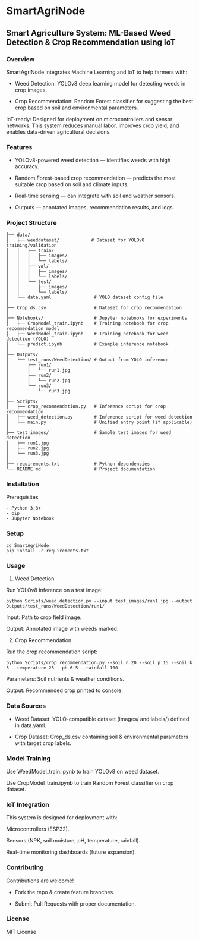 # SmartAgriNode

## Smart Agriculture System: ML-Based Weed Detection & Crop Recommendation using IoT


### Overview

SmartAgriNode integrates Machine Learning and IoT to help farmers with:

- Weed Detection: YOLOv8 deep learning model for detecting weeds in crop images.

- Crop Recommendation: Random Forest classifier for suggesting the best crop based on soil and environmental parameters.

IoT-ready: Designed for deployment on microcontrollers and sensor networks. This system reduces manual labor, improves crop yield, and enables data-driven agricultural decisions.


### Features

- YOLOv8-powered weed detection — identifies weeds with high accuracy.

- Random Forest-based crop recommendation — predicts the most suitable crop based on soil and climate inputs.

- Real-time sensing — can integrate with soil and weather sensors.

- Outputs — annotated images, recommendation results, and logs.


### Project Structure

```SmartAgriNode/
├── data/
│   ├── weeddataset/            # Dataset for YOLOv8 training/validation
│   │   ├── train/
│   │   │   ├── images/
│   │   │   └── labels/
│   │   ├── val/
│   │   │   ├── images/
│   │   │   └── labels/
│   │   └── test/
│   │       ├── images/
│   │       └── labels/
│   └── data.yaml                # YOLO dataset config file
│
├── Crop_ds.csv                  # Dataset for crop recommendation
│
├── Notebooks/                   # Jupyter notebooks for experiments
│   ├── CropModel_train.ipynb    # Training notebook for crop recommendation model
│   ├── WeedModel_train.ipynb    # Training notebook for weed detection (YOLO)
│   └── predict.ipynb            # Example inference notebook
│
├── Outputs/
│   └── test_runs/WeedDetection/ # Output from YOLO inference
│       ├── run1/
│       │   └── run1.jpg
│       ├── run2/
│       │   └── run2.jpg
│       └── run3/
│           └── run3.jpg
│
├── Scripts/
│   ├── crop_recommendation.py   # Inference script for crop recommendation
│   ├── weed_detection.py        # Inference script for weed detection
│   └── main.py                  # Unified entry point (if applicable)
│
├── test_images/                 # Sample test images for weed detection
│   ├── run1.jpg
│   ├── run2.jpg
│   └── run3.jpg
│
├── requirements.txt             # Python dependencies
└── README.md                    # Project documentation
```


### Installation

Prerequisites
```
- Python 3.8+
- pip
- Jupyter Notebook
```

### Setup

```git clone https://github.com/KushalM23/SmartAgriNode.git
cd SmartAgriNode
pip install -r requirements.txt
```

### Usage

1. Weed Detection

Run YOLOv8 inference on a test image:

```
python Scripts/weed_detection.py --input test_images/run1.jpg --output Outputs/test_runs/WeedDetection/run1/
```
Input: Path to crop field image.

Output: Annotated image with weeds marked.

2. Crop Recommendation

Run the crop recommendation script:
```
python Scripts/crop_recommendation.py --soil_n 20 --soil_p 15 --soil_k 5 --temperature 25 --ph 6.5 --rainfall 100
```
Parameters: Soil nutrients & weather conditions.

Output: Recommended crop printed to console.


### Data Sources

- Weed Dataset: YOLO-compatible dataset (images/ and labels/) defined in data.yaml.

- Crop Dataset: Crop_ds.csv containing soil & environmental parameters with target crop labels.

### Model Training

Use WeedModel_train.ipynb to train YOLOv8 on weed dataset.

Use CropModel_train.ipynb to train Random Forest classifier on crop dataset.

### IoT Integration

This system is designed for deployment with:

Microcontrollers (ESP32).

Sensors (NPK, soil moisture, pH, temperature, rainfall).

Real-time monitoring dashboards (future expansion).


### Contributing

Contributions are welcome!

- Fork the repo & create feature branches.

- Submit Pull Requests with proper documentation.


### License

MIT License